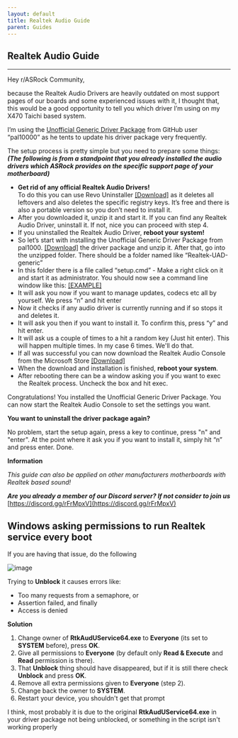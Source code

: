 ```yaml
---
layout: default
title: Realtek Audio Guide
parent: Guides
---
```

## Realtek Audio Guide

***

Hey r/ASRock Community,

because the Realtek Audio Drivers are heavily outdated on most support pages of our boards and some experienced issues with it, I thought that, this would be a good opportunity to tell you which driver I’m using on my X470 Taichi based system.

I’m using the [Unofficial Generic Driver Package](https://github.com/pal1000/Realtek-UAD-generic/releases) from GitHub user “pal10000” as he tents to update his driver package very frequently.

The setup process is pretty simple but you need to prepare some things:  
***(The following is from a standpoint that you already installed the audio drivers which ASRock provides on the specific support page of your motherboard)***

* **Get rid of any official Realtek Audio Drivers!**  
To do this you can use Revo Uninstaller [\[Download\]](https://www.revouninstaller.com/revo-uninstaller-free-download/) as it deletes all leftovers and also deletes the specific registry keys. It’s free and there is also a portable version so you don’t need to install it.
* After you downloaded it, unzip it and start it. If you can find any Realtek Audio Driver, uninstall it. If not, nice you can proceed with step 4.
* If you uninstalled the Realtek Audio Driver, **reboot your system!**
* So let’s start with installing the Unofficial Generic Driver Package from pal1000. [\[Download\]](https://github.com/pal1000/Realtek-UAD-generic/releases) the driver package and unzip it. After that, go into the unzipped folder. There should be a folder named like “Realtek-UAD-generic”
* In this folder there is a file called “setup.cmd” - Make a right click on it and start it as administrator. You should now see a command line window like this: [\[EXAMPLE\]](https://i.botflakes.de/vKahCH.png)
* It will ask you now if you want to manage updates, codecs etc all by yourself. We press “n” and hit enter
* Now it checks if any audio driver is currently running and if so stops it and deletes it.
* It will ask you then if you want to install it. To confirm this, press “y” and hit enter.
* It will ask us a couple of times to a hit a random key (Just hit enter). This will happen multiple times. In my case 6 times. We'll do that.
* If all was successful you can now download the Realtek Audio Console from the Microsoft Store [\[Download\]](https://www.microsoft.com/en-us/p/realtek-audio-control/9p2b8mcsvpln?activetab=pivot:overviewtab)
* When the download and installation is finished, **reboot your system**.
* After rebooting there can be a window asking you if you want to exec the Realtek process. Uncheck the box and hit exec.

Congratulations! You installed the Unofficial Generic Driver Package. You can now start the Realtek Audio Console to set the settings you want.

**You want to uninstall the driver package again?**

No problem, start the setup again, press a key to continue, press "n" and "enter". At the point where it ask you if you want to install it, simply hit “n” and press enter. Done.

**Information**

*This guide can also be applied on other manufacturers motherboards with Realtek based sound!*

***Are you already a member of our Discord server? If not consider to join us*** [https://discord.gg/rFrMpxV](https://discord.gg/rFrMpxV)

## Windows asking permissions to run Realtek service every boot

If you are having that issue, do the following

![image](../../../assets/images/wiki/rtkAudio.png)

Trying to **Unblock** it causes errors like:

* Too many requests from a semaphore, or
* Assertion failed, and finally
* Access is denied

**Solution**

1. Change owner of **RtkAudUService64.exe** to **Everyone** (its set to **SYSTEM** before), press **OK**.
2. Give all permissions to **Everyone** (by default only **Read & Execute** and **Read** permission is there).
3. That **Unblock** thing should have disappeared, but if it is still there check **Unblock** and press **OK**.
4. Remove all extra permissions given to **Everyone** (step 2).
5. Change back the owner to **SYSTEM**.
6. Restart your device, you shouldn't get that prompt

I think, most probably it is due to the original **RtkAudUService64.exe** in your driver package not being unblocked, or something in the script isn't working properly